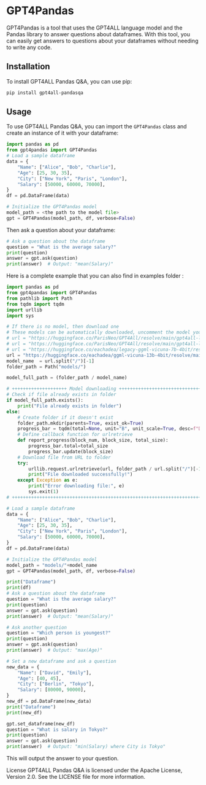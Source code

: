# GPT4Pandas

GPT4Pandas is a tool that uses the GPT4ALL language model and the Pandas library to answer questions about dataframes. With this tool, you can easily get answers to questions about your dataframes without needing to write any code.

## Installation

To install GPT4ALL Pandas Q&A, you can use pip:
```bash
pip install gpt4all-pandasqa
```

## Usage

To use GPT4ALL Pandas Q&A, you can import the `GPT4Pandas` class and create an instance of it with your dataframe:
```python
import pandas as pd
from gpt4pandas import GPT4Pandas
# Load a sample dataframe
data = {
    "Name": ["Alice", "Bob", "Charlie"],
    "Age": [25, 30, 35],
    "City": ["New York", "Paris", "London"],
    "Salary": [50000, 60000, 70000],
}
df = pd.DataFrame(data)

# Initialize the GPT4Pandas model
model_path = <the path to the model file>
gpt = GPT4Pandas(model_path, df, verbose=False)
```

Then ask a question about your dataframe:

```python
# Ask a question about the dataframe
question = "What is the average salary?"
print(question)
answer = gpt.ask(question)
print(answer)  # Output: "mean(Salary)"
```

Here is a complete example that you can also find in examples folder :

```python
import pandas as pd
from gpt4pandas import GPT4Pandas
from pathlib import Path
from tqdm import tqdm
import urllib
import sys

# If there is no model, then download one 
# These models can be automatically downloaded, uncomment the model you want to use
# url = "https://huggingface.co/ParisNeo/GPT4All/resolve/main/gpt4all-lora-quantized-ggml.bin"
# url = "https://huggingface.co/ParisNeo/GPT4All/resolve/main/gpt4all-lora-unfiltered-quantized.new.bin"
# url = "https://huggingface.co/eachadea/legacy-ggml-vicuna-7b-4bit/resolve/main/ggml-vicuna-7b-4bit-rev1.bin"
url = "https://huggingface.co/eachadea/ggml-vicuna-13b-4bit/resolve/main/ggml-vicuna-13b-4bit-rev1.bin"
model_name  = url.split("/")[-1]
folder_path = Path("models/")

model_full_path = (folder_path / model_name)

# ++++++++++++++++++++ Model downloading +++++++++++++++++++++++++++++++++++++++++++++++++++++++++
# Check if file already exists in folder
if model_full_path.exists():
    print("File already exists in folder")
else:
    # Create folder if it doesn't exist
    folder_path.mkdir(parents=True, exist_ok=True)
    progress_bar = tqdm(total=None, unit="B", unit_scale=True, desc=f"Downloading {url.split('/')[-1]}")
    # Define callback function for urlretrieve
    def report_progress(block_num, block_size, total_size):
        progress_bar.total=total_size
        progress_bar.update(block_size)
    # Download file from URL to folder
    try:
        urllib.request.urlretrieve(url, folder_path / url.split("/")[-1], reporthook=report_progress)
        print("File downloaded successfully!")
    except Exception as e:
        print("Error downloading file:", e)
        sys.exit(1)
# ++++++++++++++++++++++++++++++++++++++++++++++++++++++++++++++++++++++++++++++++++++++++++++++++

# Load a sample dataframe
data = {
    "Name": ["Alice", "Bob", "Charlie"],
    "Age": [25, 30, 35],
    "City": ["New York", "Paris", "London"],
    "Salary": [50000, 60000, 70000],
}
df = pd.DataFrame(data)

# Initialize the GPT4Pandas model
model_path = "models/"+model_name
gpt = GPT4Pandas(model_path, df, verbose=False)

print("Dataframe")
print(df)
# Ask a question about the dataframe
question = "What is the average salary?"
print(question)
answer = gpt.ask(question)
print(answer)  # Output: "mean(Salary)"

# Ask another question
question = "Which person is youngest?"
print(question)
answer = gpt.ask(question)
print(answer)  # Output: "max(Age)"

# Set a new dataframe and ask a question
new_data = {
    "Name": ["David", "Emily"],
    "Age": [40, 45],
    "City": ["Berlin", "Tokyo"],
    "Salary": [80000, 90000],
}
new_df = pd.DataFrame(new_data)
print("Dataframe")
print(new_df)

gpt.set_dataframe(new_df)
question = "What is salary in Tokyo?"
print(question)
answer = gpt.ask(question)
print(answer)  # Output: "min(Salary) where City is Tokyo"
```

This will output the answer to your question.

License
GPT4ALL Pandas Q&A is licensed under the Apache License, Version 2.0. See the LICENSE file for more information.
